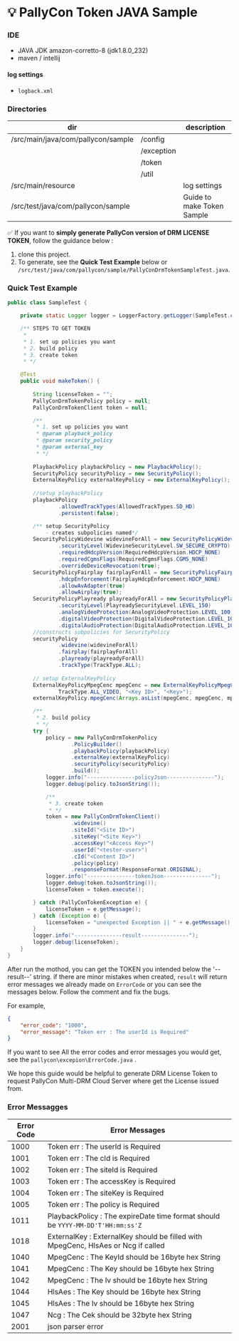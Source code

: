 # :bulb: PallyCon Token JAVA Sample



### IDE

- JAVA JDK amazon-corretto-8  (jdk1.8.0_232)
- maven / intellij



#### log settings

- `logback.xml`



### Directories

| dir                                |            | description                |
| ---------------------------------- | ---------- | -------------------------- |
| /src/main/java/com/pallycon/sample | /config    |                            |
|                                    | /exception |                            |
|                                    | /token     |                            |
|                                    | /util      |                            |
| /src/main/resource                 |            | log settings               |
| /src/test/java/com/pallycon/sample |            | Guide to make Token Sample |

✅ If you want to **simply generate PallyCon version of DRM LICENSE TOKEN**, follow the guidance below :

1. clone this project.
2. To generate, see the **Quick Test Example** below or `/src/test/java/com/pallycon/sample/PallyConDrmTokenSampleTest.java`.





### Quick Test Example

```java
public class SampleTest {

    private static Logger logger = LoggerFactory.getLogger(SampleTest.class);

    /** STEPS TO GET TOKEN
     * 
     * 1. set up policies you want
     * 2. build policy
     * 3. create token
     * */

    @Test
    public void makeToken() {
        
        String licenseToken = "";
        PallyConDrmTokenPolicy policy = null;
        PallyConDrmTokenClient token = null;

        /**
         * 1. set up policies you want
         * @param playback_policy
         * @param security_policy
         * @param external_key
         * */
        
        PlaybackPolicy playbackPolicy = new PlaybackPolicy();
        SecurityPolicy securityPolicy = new SecurityPolicy();
        ExternalKeyPolicy externalKeyPolicy = new ExternalKeyPolicy();
        
        //setup playbackPolicy
        playbackPolicy
                .allowedTrackTypes(AllowedTrackTypes.SD_HD)
                .persistent(false);

        /** setup SecurityPolicy
            - creates subpolicies named*/
        SecurityPolicyWidevine widevineForAll = new SecurityPolicyWidevine()
                .securityLevel(WidevineSecurityLevel.SW_SECURE_CRYPTO)
                .requiredHdcpVersion(RequiredHdcpVersion.HDCP_NONE)
                .requiredCgmsFlags(RequiredCgmsFlags.CGMS_NONE)
                .overrideDeviceRevocation(true);
        SecurityPolicyFairplay fairplayForAll = new SecurityPolicyFairplay()
                .hdcpEnforcement(FairplayHdcpEnforcement.HDCP_NONE)
                .allowAvAdapter(true)
                .allowAirplay(true);
        SecurityPolicyPlayready playreadyForAll = new SecurityPolicyPlayready()
                .securityLevel(PlayreadySecurityLevel.LEVEL_150)
                .analogVideoProtection(AnalogVideoProtection.LEVEL_100)
                .digitalVideoProtection(DigitalVideoProtection.LEVEL_100)
                .digitalAudioProtection(DigitalAudioProtection.LEVEL_100);
        //constructs subpolicies for SecurityPolicy
        securityPolicy
                .widevine(widevineForAll)
                .fairplay(fairplayForAll)
                .playready(playreadyForAll)
                .trackType(TrackType.ALL);
     
        // setup ExternalKeyPolicy
        ExternalKeyPolicyMpegCenc mpegCenc = new ExternalKeyPolicyMpegCenc(
                TrackType.ALL_VIDEO, "<Key ID>", "<Key>");
        externalKeyPolicy.mpegCenc(Arrays.asList(mpegCenc, mpegCenc, mpegCenc));

        /**
         * 2. build policy
         * */
        try {
            policy = new PallyConDrmTokenPolicy
                    .PolicyBuilder()
                    .playbackPolicy(playbackPolicy)
                    .externalKey(externalKeyPolicy)
                    .securityPolicy(securityPolicy)
                    .build();
            logger.info("---------------policyJson---------------");
            logger.debug(policy.toJsonString());

            /**
             * 3. create token
             * */
            token = new PallyConDrmTokenClient()
                	.widevine()
                    .siteId("<Site ID>")
                    .siteKey("<Site Key>")
                    .accessKey("<Access Key>")
                    .userId("<tester-user>")
                	.cId("<Content ID>")
                    .policy(policy)
                    .responseFormat(ResponseFormat.ORIGINAL);
            logger.info("---------------tokenJson---------------");
            logger.debug(token.toJsonString());
            licenseToken = token.execute();

        } catch (PallyConTokenException e) {
            licenseToken = e.getMessage();
        } catch (Exception e) {
            licenseToken = "unexpected Exception || " + e.getMessage();
        }
        logger.info("---------------result---------------");
        logger.debug(licenseToken);
    }
}
```

After run the mothod, you can get the TOKEN you intended below the '--result--' string.  if there are minor mistakes when created, `result` will return error messages we already made on  `ErrorCode` or you can see the messages below. Follow the comment and fix the bugs. 

For example, 

```json
{
    "error_code": "1000",
    "error_message": "Token err : The userId is Required"
}
```

If you want to see All the error codes and error messages you would get, see the `pallycon\excepion\ErrorCode.java` . 





We hope this guide would be helpful to generate DRM License Token to request PallyCon Multi-DRM Cloud Server where get the License issued from.







### Error Messagges

| Error Code | Error Messages                                               |
| ---------- | ------------------------------------------------------------ |
| 1000       | Token err : The userId is Required                           |
| 1001       | Token err : The cId is Required                              |
| 1002       | Token err : The siteId is Required                           |
| 1003       | Token err : The accessKey is Required                        |
| 1004       | Token err : The siteKey is Required                          |
| 1005       | Token err : The policy is Required                           |
| 1011       | PlaybackPolicy : The expireDate time format should be `YYYY-MM-DD'T'HH:mm:ss'Z` |
| 1018       | ExternalKey : ExternalKey should be filled with MpegCenc, HlsAes or Ncg if called |
| 1040       | MpegCenc : The KeyId should be 16byte hex String             |
| 1041       | MpegCenc : The Key should be 16byte hex String               |
| 1042       | MpegCenc : The Iv should be 16byte hex String                |
| 1044       | HlsAes : The Key should be 16byte hex String                 |
| 1045       | HlsAes : The Iv should be 16byte hex String                  |
| 1047       | Ncg : The Cek should be 32byte hex String                    |
| 2001       | json parser error                                            |

